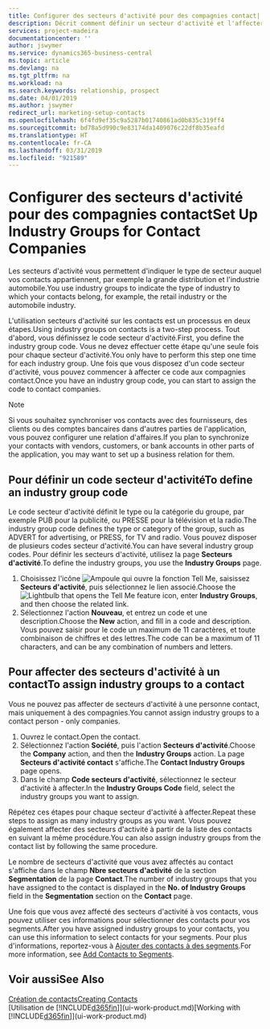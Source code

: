 ```yaml
---
title: Configurer des secteurs d'activité pour des compagnies contact| Microsoft Docs
description: Décrit comment définir un secteur d'activité et l'affecter à une compagnie contact, par exemple, le marché de détail ou l'industrie automobile.
services: project-madeira
documentationcenter: ''
author: jswymer
ms.service: dynamics365-business-central
ms.topic: article
ms.devlang: na
ms.tgt_pltfrm: na
ms.workload: na
ms.search.keywords: relationship, prospect
ms.date: 04/01/2019
ms.author: jswymer
redirect_url: marketing-setup-contacts
ms.openlocfilehash: 6f4fd9ef35c9a5287b01740861ad0b835c319ff4
ms.sourcegitcommit: bd78a5d990c9e83174da1409076c22df8b35eafd
ms.translationtype: HT
ms.contentlocale: fr-CA
ms.lasthandoff: 03/31/2019
ms.locfileid: "921589"
---
```

# <a name="set-up-industry-groups-for-contact-companies"></a><span data-ttu-id="b683c-103">Configurer des secteurs d'activité pour des compagnies contact</span><span class="sxs-lookup"><span data-stu-id="b683c-103">Set Up Industry Groups for Contact Companies</span></span>
<span data-ttu-id="b683c-104">Les secteurs d'activité vous permettent d'indiquer le type de secteur auquel vos contacts appartiennent, par exemple la grande distribution et l'industrie automobile.</span><span class="sxs-lookup"><span data-stu-id="b683c-104">You use industry groups to indicate the type of industry to which your contacts belong, for example, the retail industry or the automobile industry.</span></span>

<span data-ttu-id="b683c-105">L'utilisation secteurs d'activité sur les contacts est un processus en deux étapes.</span><span class="sxs-lookup"><span data-stu-id="b683c-105">Using industry groups on contacts is a two-step process.</span></span> <span data-ttu-id="b683c-106">Tout d'abord, vous définissez le code secteur d'activité.</span><span class="sxs-lookup"><span data-stu-id="b683c-106">First, you define the industry group code.</span></span> <span data-ttu-id="b683c-107">Vous ne devez effectuer cette étape qu'une seule fois pour chaque secteur d'activité.</span><span class="sxs-lookup"><span data-stu-id="b683c-107">You only have to perform this step one time for each industry group.</span></span> <span data-ttu-id="b683c-108">Une fois que vous disposez d'un code secteur d'activité, vous pouvez commencer à affecter ce code aux compagnies contact.</span><span class="sxs-lookup"><span data-stu-id="b683c-108">Once you have an industry group code, you can start to assign the code to contact companies.</span></span>

> [!NOTE]  
>   <span data-ttu-id="b683c-109">Si vous souhaitez synchroniser vos contacts avec des fournisseurs, des clients ou des comptes bancaires dans d'autres parties de l'application, vous pouvez configurer une relation d'affaires.</span><span class="sxs-lookup"><span data-stu-id="b683c-109">If you plan to synchronize your contacts with vendors, customers, or bank accounts in other parts of the application, you may want to set up a business relation for them.</span></span>

## <a name="to-define-an-industry-group-code"></a><span data-ttu-id="b683c-110">Pour définir un code secteur d'activité</span><span class="sxs-lookup"><span data-stu-id="b683c-110">To define an industry group code</span></span>
<span data-ttu-id="b683c-111">Le code secteur d'activité définit le type ou la catégorie du groupe, par exemple PUB pour la publicité, ou PRESSE pour la télévision et la radio.</span><span class="sxs-lookup"><span data-stu-id="b683c-111">The industry group code defines the type or category of the group, such as ADVERT for advertising, or PRESS, for TV and radio.</span></span> <span data-ttu-id="b683c-112">Vous pouvez disposer de plusieurs codes secteur d'activité.</span><span class="sxs-lookup"><span data-stu-id="b683c-112">You can have several industry group codes.</span></span> <span data-ttu-id="b683c-113">Pour définir les secteurs d'activité, utilisez la page **Secteurs d'activité**.</span><span class="sxs-lookup"><span data-stu-id="b683c-113">To define the industry groups, you use the **Industry Groups** page.</span></span>

1. <span data-ttu-id="b683c-114">Choisissez l'icône ![Ampoule qui ouvre la fonction Tell Me](media/ui-search/search_small.png "Dites-moi ce que vous voulez faire"), saisissez **Secteurs d'activité**, puis sélectionnez le lien associé.</span><span class="sxs-lookup"><span data-stu-id="b683c-114">Choose the ![Lightbulb that opens the Tell Me feature](media/ui-search/search_small.png "Tell me what you want to do") icon, enter **Industry Groups**, and then choose the related link.</span></span>
2. <span data-ttu-id="b683c-115">Sélectionnez l'action **Nouveau**, et entrez un code et une description.</span><span class="sxs-lookup"><span data-stu-id="b683c-115">Choose the **New** action, and fill in a code and description.</span></span> <span data-ttu-id="b683c-116">Vous pouvez saisir pour le code un maximum de 11 caractères, et toute combinaison de chiffres et des lettres.</span><span class="sxs-lookup"><span data-stu-id="b683c-116">The code can be a maximum of 11 characters, and can be any combination of numbers and letters.</span></span>

## <a name="AssignIndustryGroupContact"></a> <span data-ttu-id="b683c-117">Pour affecter des secteurs d'activité à un contact</span><span class="sxs-lookup"><span data-stu-id="b683c-117">To assign industry groups to a contact</span></span>
<span data-ttu-id="b683c-118">Vous ne pouvez pas affecter de secteurs d'activité à une personne contact, mais uniquement à des compagnies.</span><span class="sxs-lookup"><span data-stu-id="b683c-118">You cannot assign industry groups to a contact person - only companies.</span></span>

1. <span data-ttu-id="b683c-119">Ouvrez le contact.</span><span class="sxs-lookup"><span data-stu-id="b683c-119">Open the contact.</span></span>
2. <span data-ttu-id="b683c-120">Sélectionnez l'action **Société**, puis l'action **Secteurs d'activité**.</span><span class="sxs-lookup"><span data-stu-id="b683c-120">Choose the **Company** action, and then the **Industry Groups** action.</span></span> <span data-ttu-id="b683c-121">La page **Secteurs d'activité contact** s'affiche.</span><span class="sxs-lookup"><span data-stu-id="b683c-121">The **Contact Industry Groups** page opens.</span></span>
3. <span data-ttu-id="b683c-122">Dans le champ **Code secteurs d'activité**, sélectionnez le secteur d'activité à affecter.</span><span class="sxs-lookup"><span data-stu-id="b683c-122">In the **Industry Groups Code** field, select the industry groups you want to assign.</span></span>

<span data-ttu-id="b683c-123">Répétez ces étapes pour chaque secteur d'activité à affecter.</span><span class="sxs-lookup"><span data-stu-id="b683c-123">Repeat these steps to assign as many industry groups as you want.</span></span> <span data-ttu-id="b683c-124">Vous pouvez également affecter des secteurs d'activité à partir de la liste des contacts en suivant la même procédure.</span><span class="sxs-lookup"><span data-stu-id="b683c-124">You can also assign industry groups from the contact list by following the same procedure.</span></span>

<span data-ttu-id="b683c-125">Le nombre de secteurs d'activité que vous avez affectés au contact s'affiche dans le champ **Nbre secteurs d'activité** de la section **Segmentation** de la page **Contact**.</span><span class="sxs-lookup"><span data-stu-id="b683c-125">The number of industry groups that you have assigned to the contact is displayed in the **No. of Industry Groups** field in the **Segmentation** section on the **Contact** page.</span></span>

<span data-ttu-id="b683c-126">Une fois que vous avez affecté des secteurs d'activité à vos contacts, vous pouvez utiliser ces informations pour sélectionner des contacts pour vos segments.</span><span class="sxs-lookup"><span data-stu-id="b683c-126">After you have assigned industry groups to your contacts, you can use this information to select contacts for your segments.</span></span> <span data-ttu-id="b683c-127">Pour plus d'informations, reportez-vous à [Ajouter des contacts à des segments](marketing-add-contact-segment.md).</span><span class="sxs-lookup"><span data-stu-id="b683c-127">For more information, see [Add Contacts to Segments](marketing-add-contact-segment.md).</span></span>

## <a name="see-also"></a><span data-ttu-id="b683c-128">Voir aussi</span><span class="sxs-lookup"><span data-stu-id="b683c-128">See Also</span></span>
[<span data-ttu-id="b683c-129">Création de contacts</span><span class="sxs-lookup"><span data-stu-id="b683c-129">Creating Contacts</span></span>](marketing-create-contact-companies.md)  
<span data-ttu-id="b683c-130">[Utilisation de [!INCLUDE[d365fin](includes/d365fin_md.md)]](ui-work-product.md)</span><span class="sxs-lookup"><span data-stu-id="b683c-130">[Working with [!INCLUDE[d365fin](includes/d365fin_md.md)]](ui-work-product.md)</span></span>
